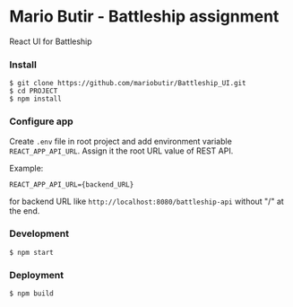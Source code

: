 # Mario Butir - Battleship assignment
React UI for Battleship

### Install
```
$ git clone https://github.com/mariobutir/Battleship_UI.git
$ cd PROJECT
$ npm install
```
### Configure app
Create `.env` file in root project and add environment variable `REACT_APP_API_URL`.
Assign it the root URL value of REST API.

Example:
```
REACT_APP_API_URL={backend_URL}
```

for backend URL like `http://localhost:8080/battleship-api` without "/" at the end.

### Development
```
$ npm start
```

### Deployment
```
$ npm build
```